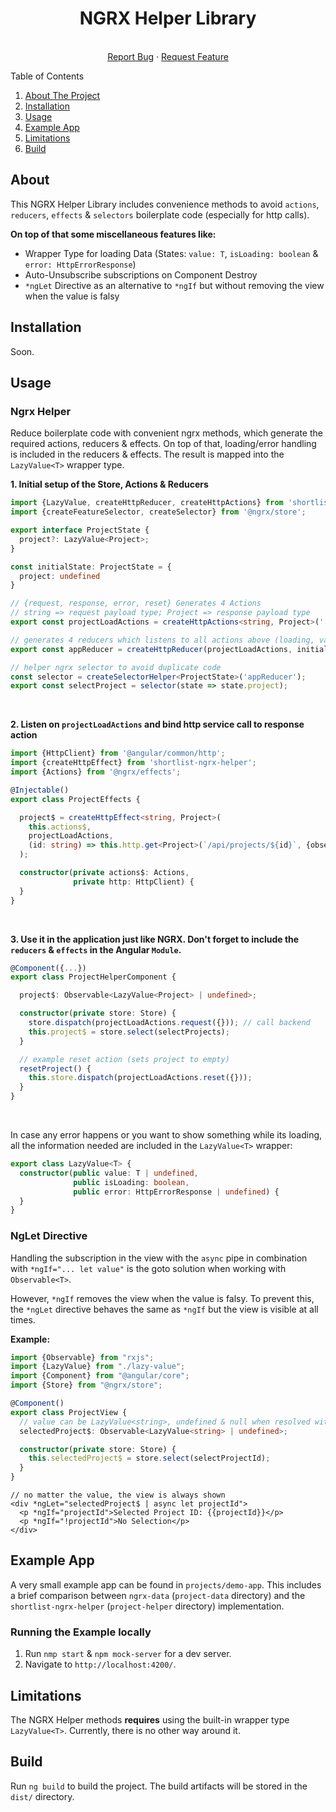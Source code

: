 <h1 align="center">NGRX Helper Library</h1>

<p align="center">
  <br />
  <a href="https://github.com/StefanTirea/shortlist-ngrx-helper/issues">Report Bug</a>
  ·
  <a href="https://github.com/StefanTirea/shortlist-ngrx-helper/issues">Request Feature</a>
</p>



<!-- TABLE OF CONTENTS -->
<summary>Table of Contents</summary>
  <ol>
    <li><a href="#About">About The Project</a></li>
    <li><a href="#installation">Installation</a></li>
    <li><a href="#usage">Usage</a></li>
    <li><a href="#example-app">Example App</a></li>
    <li><a href="#limitations">Limitations</a></li>
    <li><a href="#build">Build</a></li>
  </ol>

## About

This NGRX Helper Library includes convenience methods to avoid `actions`, `reducers`, `effects` & `selectors`
boilerplate code (especially for http calls).

**On top of that some miscellaneous features like:**

* Wrapper Type for loading Data (States: `value: T`, `isLoading: boolean` & `error: HttpErrorResponse`)
* Auto-Unsubscribe subscriptions on Component Destroy
* `*ngLet` Directive as an alternative to `*ngIf` but without removing the view when the value is falsy

## Installation

Soon.

## Usage

### Ngrx Helper

Reduce boilerplate code with convenient ngrx methods, which generate the required actions, reducers & effects. On top of
that, loading/error handling is included in the reducers & effects. The result is mapped into the `LazyValue<T>` wrapper
type.

**1. Initial setup of the Store, Actions & Reducers**

````typescript
import {LazyValue, createHttpReducer, createHttpActions} from 'shortlist-ngrx-helper';
import {createFeatureSelector, createSelector} from '@ngrx/store';

export interface ProjectState {
  project?: LazyValue<Project>;
}

const initialState: ProjectState = {
  project: undefined
}

// {request, response, error, reset} Generates 4 Actions
// string => request payload type; Project => response payload type
export const projectLoadActions = createHttpActions<string, Project>('[PROJECT] Project by ID');

// generates 4 reducers which listens to all actions above (loading, value, error, empty)
export const appReducer = createHttpReducer(projectLoadActions, initialState, 'project');

// helper ngrx selector to avoid duplicate code
const selector = createSelectorHelper<ProjectState>('appReducer');
export const selectProject = selector(state => state.project);
````

<br>

**2. Listen on `projectLoadActions` and bind http service call to response action**

````typescript
import {HttpClient} from '@angular/common/http';
import {createHttpEffect} from 'shortlist-ngrx-helper';
import {Actions} from '@ngrx/effects';

@Injectable()
export class ProjectEffects {

  project$ = createHttpEffect<string, Project>(
    this.actions$,
    projectLoadActions,
    (id: string) => this.http.get<Project>(`/api/projects/${id}`, {observe: 'response'})
  );

  constructor(private actions$: Actions,
              private http: HttpClient) {
  }
}
````

<br>

**3. Use it in the application just like NGRX. Don't forget to include the `reducers` & `effects` in the
Angular `Module`.**

````typescript
@Component({...})
export class ProjectHelperComponent {

  project$: Observable<LazyValue<Project> | undefined>;

  constructor(private store: Store) {
    store.dispatch(projectLoadActions.request({})); // call backend
    this.project$ = store.select(selectProjects);
  }

  // example reset action (sets project to empty)
  resetProject() {
    this.store.dispatch(projectLoadActions.reset({}));
  }
}
````

<br>

In case any error happens or you want to show something while its loading, all the information needed are included in
the `LazyValue<T>` wrapper:

````typescript
export class LazyValue<T> {
  constructor(public value: T | undefined,
              public isLoading: boolean,
              public error: HttpErrorResponse | undefined) {
  }
}
````

### NgLet Directive

Handling the subscription in the view with the `async` pipe in combination with `*ngIf="... let value"` is the goto
solution when working with `Observable<T>`.

However, `*ngIf` removes the view when the value is falsy. To prevent this, the `*ngLet` directive behaves the same
as `*ngIf` but the view is visible at all times.

**Example:**

```typescript
import {Observable} from "rxjs";
import {LazyValue} from "./lazy-value";
import {Component} from "@angular/core";
import {Store} from "@ngrx/store";

@Component()
export class ProjectView {
  // value can be LazyValue<string>, undefined & null when resolved with async
  selectedProject$: Observable<LazyValue<string> | undefined>;

  constructor(private store: Store) {
    this.selectedProject$ = store.select(selectProjectId);
  }
}
```

```angular2html
// no matter the value, the view is always shown
<div *ngLet="selectedProject$ | async let projectId">
  <p *ngIf="projectId">Selected Project ID: {{projectId}}</p>
  <p *ngIf="!projectId">No Selection</p>
</div>
```

## Example App

A very small example app can be found in `projects/demo-app`. This includes a brief comparison
between `ngrx-data` (`project-data` directory)
and the `shortlist-ngrx-helper` (`project-helper` directory) implementation.

### Running the Example locally

1. Run `nmp start` & `npm mock-server` for a dev server.
2. Navigate to `http://localhost:4200/`.

## Limitations

The NGRX Helper methods **requires** using the built-in wrapper type `LazyValue<T>`. Currently, there is no other way
around it.

## Build

Run `ng build` to build the project. The build artifacts will be stored in the `dist/` directory.
